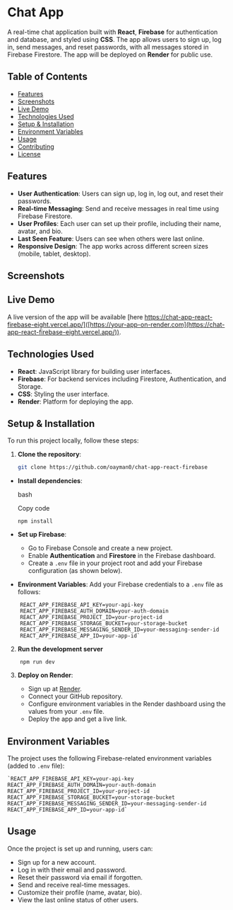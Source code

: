 
# Chat App

A real-time chat application built with **React**, **Firebase** for authentication and database, and styled using **CSS**. The app allows users to sign up, log in, send messages, and reset passwords, with all messages stored in Firebase Firestore. The app will be deployed on **Render** for public use.

## Table of Contents

- [Features](#features)
- [Screenshots](#screenshots)
- [Live Demo](#live-demo)
- [Technologies Used](#technologies-used)
- [Setup & Installation](#setup--installation)
- [Environment Variables](#environment-variables)
- [Usage](#usage)
- [Contributing](#contributing)
- [License](#license)

## Features

- **User Authentication**: Users can sign up, log in, log out, and reset their passwords.
- **Real-time Messaging**: Send and receive messages in real time using Firebase Firestore.
- **User Profiles**: Each user can set up their profile, including their name, avatar, and bio.
- **Last Seen Feature**: Users can see when others were last online.
- **Responsive Design**: The app works across different screen sizes (mobile, tablet, desktop).

## Screenshots




## Live Demo

A live version of the app will be available [here https://chat-app-react-firebase-eight.vercel.app/]([https://your-app-on-render.com](https://chat-app-react-firebase-eight.vercel.app/)).

## Technologies Used

- **React**: JavaScript library for building user interfaces.
- **Firebase**: For backend services including Firestore, Authentication, and Storage.
- **CSS**: Styling the user interface.
- **Render**: Platform for deploying the app.

## Setup & Installation

To run this project locally, follow these steps:

1. **Clone the repository**:
   ```bash
   git clone https://github.com/oayman0/chat-app-react-firebase

-   **Install dependencies**:
    
    bash
    
    Copy code
    
    `npm install` 
    
-   **Set up Firebase**:
    
    -   Go to Firebase Console and create a new project.
    -   Enable **Authentication** and **Firestore** in the Firebase dashboard.
    -   Create a `.env` file in your project root and add your Firebase configuration (as shown below).
-   **Environment Variables**: Add your Firebase credentials to a `.env` file as follows:
    

```
    REACT_APP_FIREBASE_API_KEY=your-api-key
    REACT_APP_FIREBASE_AUTH_DOMAIN=your-auth-domain
    REACT_APP_FIREBASE_PROJECT_ID=your-project-id
    REACT_APP_FIREBASE_STORAGE_BUCKET=your-storage-bucket
    REACT_APP_FIREBASE_MESSAGING_SENDER_ID=your-messaging-sender-id
    REACT_APP_FIREBASE_APP_ID=your-app-id`
 ```


 2. **Run the development server**
```    
    npm run dev
   ```

3.  **Deploy on Render**:
    
    -   Sign up at [Render](https://render.com/).
    -   Connect your GitHub repository.
    -   Configure environment variables in the Render dashboard using the values from your `.env` file.
    -   Deploy the app and get a live link.

## Environment Variables

The project uses the following Firebase-related environment variables (added to `.env` file):
```
`REACT_APP_FIREBASE_API_KEY=your-api-key
REACT_APP_FIREBASE_AUTH_DOMAIN=your-auth-domain
REACT_APP_FIREBASE_PROJECT_ID=your-project-id
REACT_APP_FIREBASE_STORAGE_BUCKET=your-storage-bucket
REACT_APP_FIREBASE_MESSAGING_SENDER_ID=your-messaging-sender-id
REACT_APP_FIREBASE_APP_ID=your-app-id` 
```

## Usage

Once the project is set up and running, users can:

-   Sign up for a new account.
-   Log in with their email and password.
-   Reset their password via email if forgotten.
-   Send and receive real-time messages.
-   Customize their profile (name, avatar, bio).
-   View the last online status of other users.
